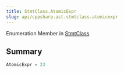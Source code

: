 ```yaml
---
title: StmtClass.AtomicExpr
slug: api/cppsharp.ast.stmtclass.atomicexpr
---
```

Enumeration Member in [StmtClass](/api/cppsharp/ast/stmtclass)

## Summary



```csharp
AtomicExpr = 23
```

